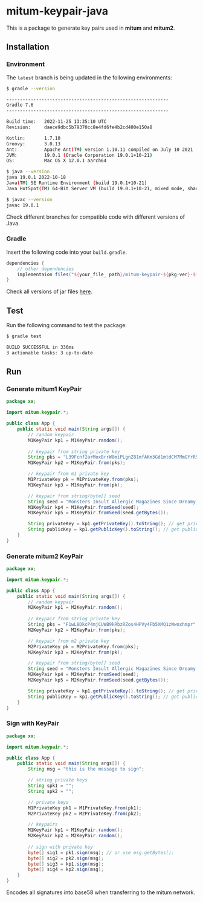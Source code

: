 # mitum-keypair-java

This is a package to generate key pairs used in __mitum__ and __mitum2__.

## Installation

### Environment

The `latest` branch is being updated in the following environments:

```sh
$ gradle --version

------------------------------------------------------------
Gradle 7.6
------------------------------------------------------------

Build time:   2022-11-25 13:35:10 UTC
Revision:     daece9dbc5b79370cc8e4fd6fe4b2cd400e150a8

Kotlin:       1.7.10
Groovy:       3.0.13
Ant:          Apache Ant(TM) version 1.10.11 compiled on July 10 2021
JVM:          19.0.1 (Oracle Corporation 19.0.1+10-21)
OS:           Mac OS X 12.0.1 aarch64

$ java --version
java 19.0.1 2022-10-18
Java(TM) SE Runtime Environment (build 19.0.1+10-21)
Java HotSpot(TM) 64-Bit Server VM (build 19.0.1+10-21, mixed mode, sharing)

$ javac --version
javac 19.0.1
```

Check different branches for compatible code with different versions of Java.

### Gradle

Insert the following code into your `build.gradle`.

```groovy
dependencies {
    // other dependencies
    implementaion files("${your_file_ path}/mitum-keypair-${pkg-ver}-${jdk-ver}.jar")
}
```

Check all versions of jar files [here](./release).

## Test

Run the following command to test the package:

```sh
$ gradle test

BUILD SUCCESSFUL in 336ms
3 actionable tasks: 3 up-to-date
```

## Run

### Generate mitum1 KeyPair

```java
package xx;

import mitum.keypair.*;

public class App {
    public static void main(String args[]) {
        // random keypair
        M1KeyPair kp1 = M1KeyPair.random();
        
        // keypair from string private key
        String pks = "L39Fcnf2arMoxBrrW8miPLgnZ81mfAKm3Gd1mtdCM7MmGYrRSBVxmpr";
        M1KeyPair kp2 = M1KeyPair.from(pks);

        // keypair from m1 private key
        M1PrivateKey pk = M1PrivateKey.from(pks);
        M1KeyPair kp3 = M1KeyPair.from(pk);

        // keypair from string/byte[] seed
        String seed = "Monsters Insult Allergic Magazines Since Dreamy Killer Farces Juggle Apparent Dark Knights";
        M1KeyPair kp4 = M1KeyPair.fromSeed(seed);
        M1KeyPair kp5 = M1KeyPair.fromSeed(seed.getBytes());

        String privateKey = kp1.getPrivateKey().toString(); // get private key
        String publicKey = kp1.getPublicKey().toString(); // get public key
    }
}
```

### Generate mitum2 KeyPair

```java
package xx;

import mitum.keypair.*;

public class App {
    public static void main(String args[]) {
        // random keypair
        M2KeyPair kp1 = M2KeyPair.random();
        
        // keypair from string private key
        String pks = "F1wL8DkcP4mjCUWB9kRbzRZos4HPVy4Fb5XMQ1zWwnxhmpr";
        M2KeyPair kp2 = M2KeyPair.from(pks);

        // keypair from m2 private key
        M2PrivateKey pk = M2PrivateKey.from(pks);
        M2KeyPair kp3 = M2KeyPair.from(pk);

        // keypair from string/byte[] seed
        String seed = "Monsters Insult Allergic Magazines Since Dreamy Killer Farces Juggle Apparent Dark Knights";
        M2KeyPair kp4 = M2KeyPair.fromSeed(seed);
        M2KeyPair kp5 = M2KeyPair.fromSeed(seed.getBytes());

        String privateKey = kp1.getPrivateKey().toString(); // get private key
        String publicKey = kp1.getPublicKey().toString(); // get public key
    }
}
```

### Sign with KeyPair

```java
package xx;

import mitum.keypair.*;

public class App {
    public static void main(String args[]) {
        String msg = "this is the message to sign";

        // string private keys
        String spk1 = "";
        String spk2 = "";

        // private keys
        M1PrivateKey pk1 = M1PrivateKey.from(pk1);
        M2PrivateKey pk2 = M2PrivateKey.from(pk2);

        // keypairs
        M1KeyPair kp1 = M1KeyPair.random();
        M2KeyPair kp2 = M2KeyPair.random();
    
        // sign with private key
        byte[] sig1 = pk1.sign(msg); // or use msg.getBytes();
        byte[] sig2 = pk2.sign(msg);
        byte[] sig3 = kp1.sign(msg);
        byte[] sig4 = kp2.sign(msg);
    }
}
```

Encodes all signatures into base58 when transferring to the mitum network.
